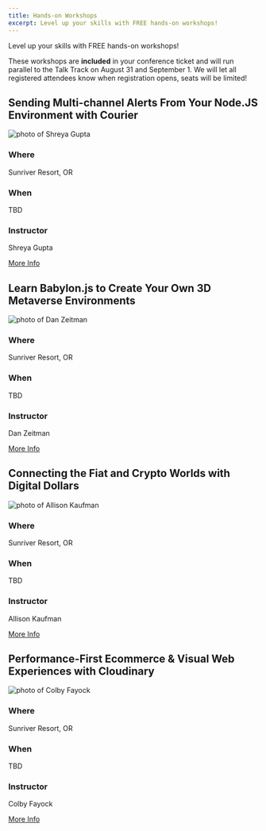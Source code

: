 ```yaml
---
title: Hands-on Workshops
excerpt: Level up your skills with FREE hands-on workshops!
---
```

Level up your skills with FREE hands-on workshops!

These workshops are **included** in your conference ticket and will run parallel to the Talk Track on August 31 and September 1. We will let all registered attendees know when registration opens, seats will be limited!

<section class="person">
    <h2>Sending Multi-channel Alerts From Your Node.JS Environment with Courier</h2>
    <div class="person-info"> 
        <div class="person-photo"><img src="/images/workshops/shreya.jpg" alt="photo of Shreya Gupta"/></div>
        <div class="person-more">
            <h3>Where</h3>
            <p>Sunriver Resort, OR</p>
            <h3>When</h3>
            <p>TBD</p>
            <h3>Instructor</h3>
            <p>Shreya Gupta</p>
        </div>
    </div>
</section>

<div class="cta secondary"><a href="/workshops/alerts-nodejs-courier">More Info</a></div>

<section class="person">
    <h2>Learn Babylon.js to Create Your Own 3D Metaverse Environments</h2>
    <div class="person-info"> 
        <div class="person-photo"><img src="/images/workshops/dzeitman.jpg" alt="photo of Dan Zeitman"/></div>
        <div class="person-more">
            <h3>Where</h3>
            <p>Sunriver Resort, OR</p>
            <h3>When</h3>
            <p>TBD</p>
            <h3>Instructor</h3>
            <p>Dan Zeitman</p>
        </div>
    </div>
</section>

<div class="cta secondary"><a href="/workshops/babylonjs-metaverse">More Info</a></div>

<section class="person">
    <h2>Connecting the Fiat and Crypto Worlds with Digital Dollars</h2>
    <div class="person-info"> 
        <div class="person-photo"><img src="/images/workshops/allison-kaufman.jpg" alt="photo of Allison Kaufman"/></div>
        <div class="person-more">
            <h3>Where</h3>
            <p>Sunriver Resort, OR</p>
            <h3>When</h3>
            <p>TBD</p>
            <h3>Instructor</h3>
            <p>Allison Kaufman</p>
        </div>
    </div>
</section>

<div class="cta secondary"><a href="/workshops/digital-payments-circle">More Info</a></div>

<section class="person">
    <h2>Performance-First Ecommerce & Visual Web Experiences with Cloudinary</h2>
    <div class="person-info"> 
        <div class="person-photo"><img src="/images/workshops/colby.jpg" alt="photo of Colby Fayock"/></div>
        <div class="person-more">
            <h3>Where</h3>
            <p>Sunriver Resort, OR</p>
            <h3>When</h3>
            <p>TBD</p>
            <h3>Instructor</h3>
            <p>Colby Fayock</p>
        </div>
    </div>
</section>

<div class="cta secondary"><a href="/workshops/ecommerce-cloudinary">More Info</a></div>